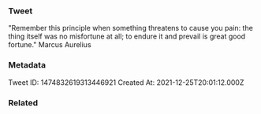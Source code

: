 ### Tweet
"Remember this principle when something threatens to cause you pain: the thing itself was no misfortune at all; to endure it and prevail is great good fortune." Marcus Aurelius

### Metadata
Tweet ID: 1474832619313446921
Created At: 2021-12-25T20:01:12.000Z

### Related

